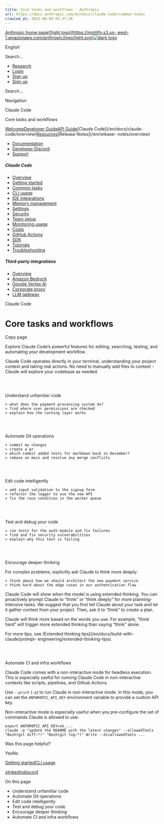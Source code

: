 ```yaml
---
title: Core tasks and workflows - Anthropic
url: https://docs.anthropic.com/en/docs/claude-code/common-tasks
crawled_at: 2025-06-09 03:37:36
---
```


[Anthropic home page![light logo](https://mintlify.s3.us-
west-1.amazonaws.com/anthropic/logo/light.svg)![dark
logo](https://mintlify.s3.us-west-1.amazonaws.com/anthropic/logo/dark.svg)](/)

English

Search...

  * [Research](https://www.anthropic.com/research)
  * [Login](https://console.anthropic.com/login)
  * [Sign up](https://console.anthropic.com/login)
  * [Sign up](https://console.anthropic.com/login)

Search...

Navigation

Claude Code

Core tasks and workflows

[Welcome](/en/home)[Developer Guide](/en/docs/welcome)[API
Guide](/en/api/overview)[Claude Code](/en/docs/claude-
code/overview)[Resources](/en/resources/overview)[Release Notes](/en/release-
notes/overview)

* [Documentation](/en/home)
* [Developer Discord](https://www.anthropic.com/discord)
* [Support](https://support.anthropic.com/)

##### Claude Code

  * [Overview](/en/docs/claude-code/overview)
  * [Getting started](/en/docs/claude-code/getting-started)
  * [Common tasks](/en/docs/claude-code/common-tasks)
  * [CLI usage](/en/docs/claude-code/cli-usage)
  * [IDE integrations](/en/docs/claude-code/ide-integrations)
  * [Memory management](/en/docs/claude-code/memory)
  * [Settings](/en/docs/claude-code/settings)
  * [Security](/en/docs/claude-code/security)
  * [Team setup](/en/docs/claude-code/team)
  * [Monitoring usage](/en/docs/claude-code/monitoring-usage)
  * [Costs](/en/docs/claude-code/costs)
  * [GitHub Actions](/en/docs/claude-code/github-actions)
  * [SDK](/en/docs/claude-code/sdk)
  * [Tutorials](/en/docs/claude-code/tutorials)
  * [Troubleshooting](/en/docs/claude-code/troubleshooting)

##### Third-party integrations

  * [Overview](/en/docs/claude-code/third-party-integrations)
  * [Amazon Bedrock](/en/docs/claude-code/amazon-bedrock)
  * [Google Vertex AI](/en/docs/claude-code/google-vertex-ai)
  * [Corporate proxy](/en/docs/claude-code/corporate-proxy)
  * [LLM gateway](/en/docs/claude-code/llm-gateway)

Claude Code

# Core tasks and workflows

Copy page

Explore Claude Code’s powerful features for editing, searching, testing, and
automating your development workflow.

Claude Code operates directly in your terminal, understanding your project
context and taking real actions. No need to manually add files to context -
Claude will explore your codebase as needed.

##

​

Understand unfamiliar code

    
    
    > what does the payment processing system do?
    > find where user permissions are checked
    > explain how the caching layer works
    

##

​

Automate Git operations

    
    
    > commit my changes
    > create a pr
    > which commit added tests for markdown back in December?
    > rebase on main and resolve any merge conflicts
    

##

​

Edit code intelligently

    
    
    > add input validation to the signup form
    > refactor the logger to use the new API
    > fix the race condition in the worker queue
    

##

​

Test and debug your code

    
    
    > run tests for the auth module and fix failures
    > find and fix security vulnerabilities
    > explain why this test is failing
    

##

​

Encourage deeper thinking

For complex problems, explicitly ask Claude to think more deeply:

    
    
    > think about how we should architect the new payment service
    > think hard about the edge cases in our authentication flow
    

Claude Code will show when the model is using extended thinking. You can
proactively prompt Claude to “think” or “think deeply” for more planning-
intensive tasks. We suggest that you first tell Claude about your task and let
it gather context from your project. Then, ask it to “think” to create a plan.

Claude will think more based on the words you use. For example, “think hard”
will trigger more extended thinking than saying “think” alone.

For more tips, see [Extended thinking tips](/en/docs/build-with-claude/prompt-
engineering/extended-thinking-tips).

##

​

Automate CI and infra workflows

Claude Code comes with a non-interactive mode for headless execution. This is
especially useful for running Claude Code in non-interactive contexts like
scripts, pipelines, and Github Actions.

Use `--print` (`-p`) to run Claude in non-interactive mode. In this mode, you
can set the `ANTHROPIC_API_KEY` environment variable to provide a custom API
key.

Non-interactive mode is especially useful when you pre-configure the set of
commands Claude is allowed to use:

    
    
    export ANTHROPIC_API_KEY=sk_...
    claude -p "update the README with the latest changes" --allowedTools "Bash(git diff:*)" "Bash(git log:*)" Write --disallowedTools ...
    

Was this page helpful?

YesNo

[Getting started](/en/docs/claude-code/getting-started)[CLI
usage](/en/docs/claude-code/cli-usage)

[x](https://x.com/AnthropicAI)[linkedin](https://www.linkedin.com/company/anthropicresearch)[discord](https://www.anthropic.com/discord)

On this page

  * Understand unfamiliar code
  * Automate Git operations
  * Edit code intelligently
  * Test and debug your code
  * Encourage deeper thinking
  * Automate CI and infra workflows

